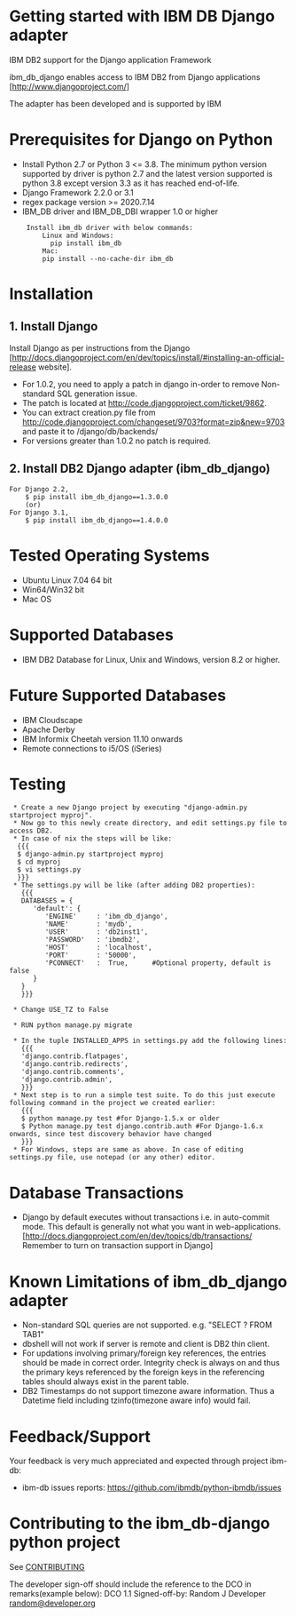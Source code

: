 # Getting started with IBM DB Django adapter 

IBM DB2 support for the Django application Framework

ibm_db_django enables access to IBM DB2 from Django applications
[http://www.djangoproject.com/]

The adapter has been developed and is supported by IBM

# Prerequisites for Django on Python 

 * Install Python 2.7 or Python 3 <= 3.8. 
   The minimum python version supported by driver is python 2.7 and the latest version supported is python 3.8 except version 3.3 as it has reached end-of-life.
 * Django Framework 2.2.0 or 3.1
 * regex package version >= 2020.7.14 
 * IBM_DB driver and IBM_DB_DBI wrapper 1.0 or higher
   ``` 
    Install ibm_db driver with below commands:
	    Linux and Windows: 
	      pip install ibm_db
	    Mac:
   	    pip install --no-cache-dir ibm_db
   ```
 
# Installation 

## 1. Install Django 

Install Django as per instructions from the Django [http://docs.djangoproject.com/en/dev/topics/install/#installing-an-official-release website].

 * For 1.0.2, you need to apply a patch in django in-order to remove Non-standard SQL generation issue. 
 * The patch is located at http://code.djangoproject.com/ticket/9862.
 * You can extract creation.py file from http://code.djangoproject.com/changeset/9703?format=zip&new=9703 and paste it to /django/db/backends/
 * For versions greater than 1.0.2 no patch is required.

## 2. Install DB2 Django adapter (ibm_db_django)  

```  
For Django 2.2,
	$ pip install ibm_db_django==1.3.0.0  
	(or)
For Django 3.1,
	$ pip install ibm_db_django==1.4.0.0  
```
 
# Tested Operating Systems 

 * Ubuntu Linux 7.04 64 bit
 * Win64/Win32 bit
 * Mac OS

# Supported Databases 

 * IBM DB2 Database for Linux, Unix and Windows, version 8.2 or higher.

# Future Supported Databases 

 * IBM Cloudscape
 * Apache Derby
 * IBM Informix Cheetah version 11.10 onwards
 * Remote connections to i5/OS (iSeries)

# Testing 
```
 * Create a new Django project by executing "django-admin.py startproject myproj".
 * Now go to this newly create directory, and edit settings.py file to access DB2.
 * In case of nix the steps will be like:
  {{{
  $ django-admin.py startproject myproj
  $ cd myproj
  $ vi settings.py
  }}}
 * The settings.py will be like (after adding DB2 properties):
   {{{
   DATABASES = {
      'default': {
         'ENGINE'     : 'ibm_db_django',
         'NAME'       : 'mydb',
         'USER'       : 'db2inst1',
         'PASSWORD'   : 'ibmdb2',
         'HOST'       : 'localhost',
         'PORT'       : '50000',
         'PCONNECT'   :  True,      #Optional property, default is false
      }
   }
   }}}
   
 * Change USE_TZ to False
 
 * RUN python manage.py migrate
 
 * In the tuple INSTALLED_APPS in settings.py add the following lines:
   {{{
   'django.contrib.flatpages',
   'django.contrib.redirects',
   'django.contrib.comments',
   'django.contrib.admin',
   }}}
 * Next step is to run a simple test suite. To do this just execute following command in the project we created earlier:
   {{{
   $ python manage.py test #for Django-1.5.x or older
   $ Python manage.py test django.contrib.auth #For Django-1.6.x onwards, since test discovery behavior have changed
   }}} 
 * For Windows, steps are same as above. In case of editing settings.py file, use notepad (or any other) editor.
```
# Database Transactions 

 *  Django by default executes without transactions i.e. in auto-commit mode. This default is generally not what you want in web-applications. [http://docs.djangoproject.com/en/dev/topics/db/transactions/ Remember to turn on transaction support in Django]

# Known Limitations of ibm_db_django adapter 

 * Non-standard SQL queries are not supported. e.g. "SELECT ? FROM TAB1"
 * dbshell will not work if server is remote and client is DB2 thin client.
 * For updations involving primary/foreign key references, the entries should be made in correct order. Integrity check is always on and thus the primary keys referenced by the foreign keys in the referencing tables should always exist in the parent table.
 * DB2 Timestamps do not support timezone aware information. Thus a Datetime field including tzinfo(timezone aware info) would fail.

# Feedback/Support

  Your feedback is very much appreciated and expected through project ibm-db:

 * ibm-db issues reports: https://github.com/ibmdb/python-ibmdb/issues

# Contributing to the ibm_db-django python project

  See [CONTRIBUTING](https://github.com/ibmdb/python-ibmdb-django/blob/master/contributing/CONTRIBUTING.md)

  The developer sign-off should include the reference to the DCO in remarks(example below):
  DCO 1.1 Signed-off-by: Random J Developer <random@developer.org>

